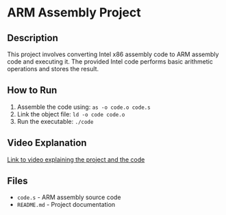 # ARM Assembly Project

## Description
This project involves converting Intel x86 assembly code to ARM assembly code and executing it. The provided Intel code performs basic arithmetic operations and stores the result.

## How to Run
1. Assemble the code using: `as -o code.o code.s`
2. Link the object file: `ld -o code code.o`
3. Run the executable: `./code`

## Video Explanation
[Link to video explaining the project and the code](#) <!-- Replace with actual video link -->

## Files
- `code.s` - ARM assembly source code
- `README.md` - Project documentation
